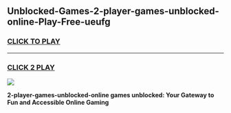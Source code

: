 
## Unblocked-Games-2-player-games-unblocked-online-Play-Free-ueufg
<h3>
<a href="https://premium76.site?title=2-player-games-unblocked-online&ref=23A">CLICK TO PLAY</a></h3>
<hr>

<h3>
<a href="https://premium76.site?title=2-player-games-unblocked-online&ref=23A">CLICK 2 PLAY</a>
  
</h3>

<a href="https://premium76.site?title=2-player-games-unblocked-online&ref=23A"><img src="https://clearcache.store/games.png"></a>


**2-player-games-unblocked-online games unblocked: Your Gateway to Fun and Accessible Online Gaming**
